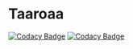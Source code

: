# Taaroaa
[![Codacy Badge](https://api.codacy.com/project/badge/Grade/057206f665614c49b13cabe78287070f)](https://app.codacy.com/app/khrisys/Taaroaa?utm_source=github.com&utm_medium=referral&utm_content=khrisys/Taaroaa&utm_campaign=badger)
[![Codacy Badge](https://api.codacy.com/project/badge/Grade/18aec47a4eea42b3be8ca6d247c8995c)](https://www.codacy.com/app/khrisys/Taaroaa?utm_source=github.com&amp;utm_medium=referral&amp;utm_content=khrisys/Taaroaa&amp;utm_campaign=Badge_Grade)
